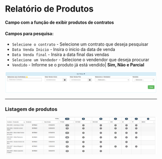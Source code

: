 # Relatório de Produtos
**Campo com a função de exibir produtos de contratos**

#### **Campos para pesquisa**:

* `Selecione o contrato` - Selecione um contrato que deseja pesquisar
* `Data Venda Inicio` - Insira o inicio da data de venda
* `Data Venda final` - Insira a data final das vendas
* `Selecione um Vendedor` - Selecione o vendendor que deseja procurar
* `Vendido` - Informe se o produto já está vendido| **Sim, Não e Parcial**

![](../../../img/filtroRelatorio.png)
***

### **Listagem de produtos**

![](../../../img/editarEssa.png)
